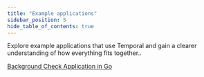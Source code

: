 ```yaml
---
title: "Example applications"
sidebar_position: 5
hide_table_of_contents: true
---
```


Explore example applications that use Temporal and gain a clearer understanding of how everything fits together..

[Background Check Application in Go](go/background-checks/index.md)
